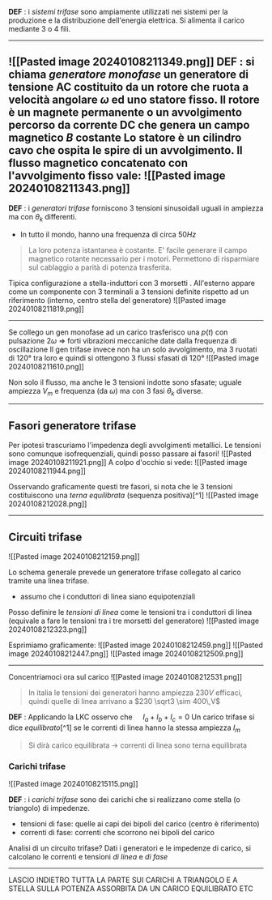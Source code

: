 **DEF** :
 i *sistemi trifase* sono ampiamente utilizzati nei sistemi per la produzione e la distribuzione dell'energia elettrica. Si alimenta il carico mediante 3 o 4 fili.


---
![[Pasted image 20240108211349.png]]
**DEF** :
 si chiama *generatore monofase* un generatore di tensione AC costituito da un rotore che ruota a velocità angolare $\omega$ ed uno statore fisso.
 Il rotore è un magnete permanente o un avvolgimento percorso da corrente DC che genera un campo magnetico $B$ costante
 Lo statore è un cilindro cavo che ospita le spire di un avvolgimento.
 Il flusso magnetico concatenato con l'avvolgimento fisso vale: 
 ![[Pasted image 20240108211343.png]]
---

**DEF** :
 i *generatori trifase* forniscono 3 tensioni sinusoidali uguali in ampiezza ma con $\theta_k$ differenti.
 - In tutto il mondo, hanno una frequenza di circa $50Hz$ 
 >La loro potenza istantanea è costante.
 >E' facile generare il campo magnetico rotante necessario per i motori.
 >Permettono di risparmiare sul cablaggio a parità di potenza trasferita.
 
 Tipica configurazione a stella-induttori con 3 morsetti .
 All'esterno appare come un componente con 3 terminali a 3 tensioni definite rispetto ad un riferimento (interno, centro stella del generatore)
![[Pasted image 20240108211819.png]]

---

Se collego un gen monofase ad un carico trasferisco una $p(t)$ con pulsazione $2\omega$ => forti vibrazioni meccaniche date dalla frequenza di oscillazione
Il gen trifase invece non ha un solo avvolgimento, ma 3 ruotati di $120°$ tra loro e quindi si ottengono 3 flussi sfasati di $120°$
![[Pasted image 20240108211610.png]]

Non solo il flusso, ma anche le 3 tensioni indotte sono sfasate; uguale ampiezza $V_{m}$ e frequenza (da $\omega$) ma con 3 fasi $\theta_k$ diverse.

---
## Fasori generatore trifase

Per ipotesi trascuriamo l'impedenza degli avvolgimenti metallici. Le tensioni sono comunque isofrequenziali, quindi posso passare ai fasori!
![[Pasted image 20240108211921.png]]
A colpo d'occhio si vede:
![[Pasted image 20240108211944.png]]

Osservando graficamente questi tre fasori, si nota che le 3 tensioni costituiscono una *terna equilibrata* (sequenza positiva)[^1]
![[Pasted image 20240108212028.png]]

---

## Circuiti trifase
![[Pasted image 20240108212159.png]]

Lo schema generale prevede un generatore trifase collegato al carico tramite una linea trifase.
- assumo che i conduttori di linea siano equipotenziali

Posso definire le *tensioni di linea* come le tensioni tra i conduttori di linea (equivale a fare le tensioni tra i tre morsetti del generatore)
![[Pasted image 20240108212323.png]]

Esprimiamo graficamente:
![[Pasted image 20240108212459.png]]
![[Pasted image 20240108212447.png]]
![[Pasted image 20240108212509.png]]

---

Concentriamoci ora sul carico
![[Pasted image 20240108212531.png]]
>In italia le tensioni dei generatori hanno ampiezza $230 V$ efficaci, quindi quelle di linea arrivano a $230 \sqrt3 \sim 400\,V$ 

**DEF** :
 Applicando la LKC osservo che $\quad I_{a}+I_{b}+I_{c}=0$
 Un carico trifase si dice *equilibrato*[^1] se le correnti di linea hanno la stessa ampiezza $I_{m}$
 >Si dirà carico equilibrata -> correnti di linea sono terna equilibrata 

### Carichi trifase
![[Pasted image 20240108215115.png]]

**DEF** :
 i *carichi trifase* sono dei carichi che si realizzano come stella (o triangolo) di impedenze.
 - tensioni di fase: quelle ai capi dei bipoli del carico (centro è riferimento)
 - correnti di fase: correnti che scorrono nei bipoli del carico

Analisi di un circuito trifase? 
Dati i generatori e le impedenze di carico, si calcolano le correnti e tensioni *di linea* e *di fase*

---

LASCIO INDIETRO TUTTA LA PARTE SUI CARICHI A TRIANGOLO E A STELLA
SULLA POTENZA ASSORBITA DA UN CARICO EQUILIBRATO ETC